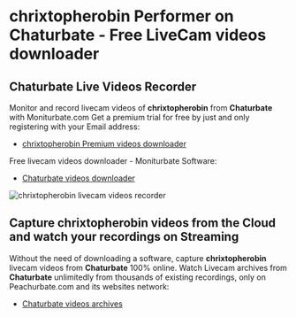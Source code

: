 # chrixtopherobin Performer on Chaturbate - Free LiveCam videos downloader

## Chaturbate Live Videos Recorder

Monitor and record livecam videos of **chrixtopherobin** from **Chaturbate** with Moniturbate.com
Get a premium trial for free by just and only registering with your Email address:
* [chrixtopherobin Premium videos downloader](https://moniturbate.com/request-demo-licence-key.html)

Free livecam videos downloader - Moniturbate Software:
* [Chaturbate videos downloader](https://moniturbate.com/moniturbate-download-software.html)

![chrixtopherobin livecam videos recorder](https://peachurnet.com/templates/moniturbate-software.png)


## Capture chrixtopherobin videos from the Cloud and watch your recordings on Streaming

Without the need of downloading a software, capture **chrixtopherobin** livecam videos from **Chaturbate** 100% online.
Watch Livecam archives from **Chaturbate** unlimitedly from thousands of existing recordings, only on Peachurbate.com and its websites network:
* [Chaturbate videos archives](https://peachurnet.com/)